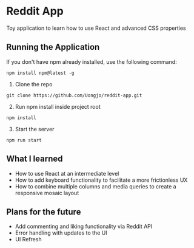 # Reddit App

Toy application to learn how to use React and advanced CSS properties

## Running the Application

If you don't have npm already installed, use the following command:

```
npm install npm@latest -g
```

1. Clone the repo

```
git clone https://github.com/Uongjo/reddit-app.git
```

2. Run npm install inside project root

```
npm install
```

3. Start the server

```
npm run start
```

## What I learned

* How to use React at an intermediate level
* How to add keyboard functionality to facilitate a more frictionless UX
* How to combine multiple columns and media queries to create a responsive mosaic layout

## Plans for the future

* Add commenting and liking functionality via Reddit API
* Error handling with updates to the UI
* UI Refresh
